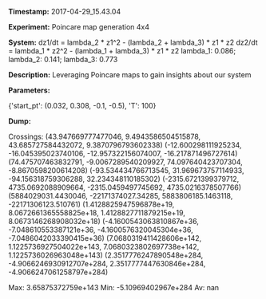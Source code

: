 **Timestamp:** 2017-04-29_15.43.04

**Experiment:** Poincare map generation 4x4

**System:**
dz1/dt = lambda_2 * z1^2 - (lambda_2 + lambda_3) * z1 * z2 
dz2/dt = lambda_1 * z2^2 - (lambda_1 + lambda_3) * z1 * z2 
lambda_1: 0.086; lambda_2: 0.141; lambda_3: 0.773

**Description:** Leveraging Poincare maps to gain insights about our system

**Parameters:**

{'start_pt': (0.032, 0.308, -0.1, -0.5), 'T': 100}

**Dump:**



Crossings:
(43.947669777477046, 9.4943586504515878, 43.685727584432072, 9.3870796793602338)
(-12.600298111925234, -16.045395023740106, -12.957322156074007, -16.217871496727614)
(74.475707463832791, -9.0067289540209927, 74.097640423707304, -8.8670598200614208)
(-93.534434766713545, 31.969673757114933, -94.156318759306288, 32.234348110185302)
(-2315.6721399379712, 4735.0692088909664, -2315.0459497745692, 4735.0216378507766)
(5884029031.4430046, -22171374027.34285, 5883806185.1463118, -22171306123.510761)
(1.4128825947596878e+19, 8.0672661365558825e+18, 1.4128827711879215e+19, 8.0673146268908032e+18)
(-4.1600543063810867e+36, -7.048610553387121e+36, -4.1600576320045304e+36, -7.0486042033390415e+36)
(7.0680319411428606e+142, 1.1225736927504022e+143, 7.0680323802697738e+142, 1.1225736026963048e+143)
(2.3517776247890548e+284, -4.9066246930912707e+284, 2.3517777447630846e+284, -4.9066247061258797e+284)

Max:
3.65875372759e+143
Min:
-5.10969402967e+284
Av:
nan